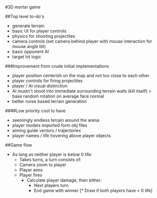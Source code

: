 #3D mortar game

##Top level to-do's
* generate terrain
* basic UI for player controls
* physics for shooting projectiles
* camera controls (set camera behind player with mouse interaction for mouse angle tilt)
* basic opponent AI
* target hit logic

###Improvement from crude initial implementations
* player position centerish on the map and not too close to each other
* player controls for firing projectiles
* player / AI visual distinction
* AI mustn't shoot into immediate surrounding terrain walls (kill itself) > base random rotation on average face normal
* better noise based terrain generation

####Low priority cool to have
* seemingly endless terrain around the arena
* player models imported form obj files
* aiming guide vectors / trajectories
* player names / life hovering above player objects


##Game flow
* As long as neither player is below 0 life:
    * Takes turns, a turn consists of:
    * Camera zoom to player
    * Player aims
    * Player fires
        * Calculate player damage, then either:
            * Next players turn
            * End game with winner
            [* Draw if both players have < 0 life]